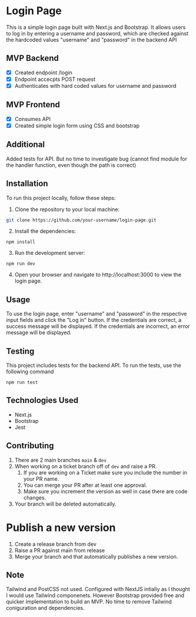 # Login Page

This is a simple login page built with Next.js and Bootstrap. It allows users to log in by entering a username and password, which are checked against the hardcoded values "username" and "password" in the backend API

## MVP Backend 
- [x] Created endpoint /login
- [x] Endpoint accecpts POST request 
- [x] Authenticates with hard coded values for username and password 

## MVP Frontend 
- [x] Consumes API 
- [x] Created simple login form using CSS and bootstrap 

## Additional 
Added tests for API. But no time to investigate bug (cannot find module for the handler function, even though the path is correct)

## Installation

To run this project locally, follow these steps:

1. Clone the repository to your local machine:

```bash
git clone https://github.com/your-username/login-page.git
```
2. Install the dependencies:

```
npm install

```
3. Run the development server:

```
npm run dev
```

4. Open your browser and navigate to http://localhost:3000 to view the login page.

## Usage

To use the login page, enter "username" and "password" in the respective input fields and click the "Log in" button. If the credentials are correct, a success message will be displayed. If the credentials are incorrect, an error message will be displayed.

## Testing

This project includes tests for the backend API. To run the tests, use the following command

```
npm run test
```

## Technologies Used
* Next.js
* Bootstrap
* Jest

## Contributing

1. There are 2 main branches `main` & `dev`
2. When working on a ticket branch off of `dev` and raise a PR.
    1. If you are working on a Ticket make sure you include the number in your PR name.
    2. You can merge your PR after at least one approval.
    3. Make sure you increment the version as well in case there are code changes.
3. Your branch will be deleted automatically.

# Publish a new version
1. Create a release branch from dev
2. Raise a PR against main from release
3. Merge your branch and that automatically publishes a new version.

## Note
Tailwind and PostCSS not used. Configured with NextJS intially as I thought I would use Tailwind componenets. However Bootstrap provided free and quicker implementation to build an MVP. No time to remove Tailwind coniguration and dependencies. 